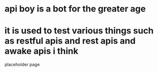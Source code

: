 # api boy is a bot for the greater age
# it is used to test various things such as restful apis and rest apis and awake apis i think
placeholder page
